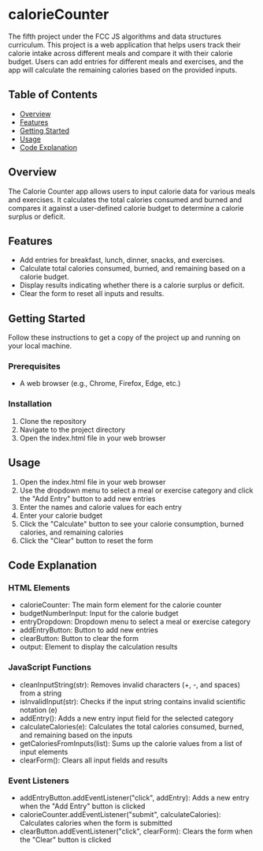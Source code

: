 # calorieCounter
The fifth project under the FCC JS algorithms and data structures curriculum.
This project is a web application that helps users track their calorie intake across 
different meals and compare it with their calorie budget. 
Users can add entries for different meals and exercises, and the app will calculate the remaining calories based on the provided inputs.

## Table of Contents
- [Overview](#overview)
- [Features](#features)
- [Getting Started](#getting-started)
- [Usage](#usage)
- [Code Explanation](#code-explanation)

## Overview
The Calorie Counter app allows users to input calorie data for various meals and exercises. 
It calculates the total calories consumed and burned and compares it against a user-defined calorie budget to determine a calorie surplus or deficit.

## Features
- Add entries for breakfast, lunch, dinner, snacks, and exercises.
- Calculate total calories consumed, burned, and remaining based on a calorie budget.
- Display results indicating whether there is a calorie surplus or deficit.
- Clear the form to reset all inputs and results.

## Getting Started
Follow these instructions to get a copy of the project up and running on your local machine.

### Prerequisites
- A web browser (e.g., Chrome, Firefox, Edge, etc.)

### Installation
1. Clone the repository
2. Navigate to the project directory
3. Open the index.html file in your web browser

## Usage
1. Open the index.html file in your web browser
2. Use the dropdown menu to select a meal or exercise category and click the "Add Entry" button to add new entries
3. Enter the names and calorie values for each entry
4. Enter your calorie budget
5. Click the "Calculate" button to see your calorie consumption, burned calories, and remaining calories
6. Click the "Clear" button to reset the form

## Code Explanation
### HTML Elements
- calorieCounter: The main form element for the calorie counter
- budgetNumberInput: Input for the calorie budget
- entryDropdown: Dropdown menu to select a meal or exercise category
- addEntryButton: Button to add new entries
- clearButton: Button to clear the form
- output: Element to display the calculation results

### JavaScript Functions
- cleanInputString(str): Removes invalid characters (+, -, and spaces) from a string
- isInvalidInput(str): Checks if the input string contains invalid scientific notation (e)
- addEntry(): Adds a new entry input field for the selected category
- calculateCalories(e): Calculates the total calories consumed, burned, and remaining based on the inputs
- getCaloriesFromInputs(list): Sums up the calorie values from a list of input elements
- clearForm(): Clears all input fields and results

### Event Listeners
- addEntryButton.addEventListener("click", addEntry): Adds a new entry when the "Add Entry" button is clicked
- calorieCounter.addEventListener("submit", calculateCalories): Calculates calories when the form is submitted
- clearButton.addEventListener("click", clearForm): Clears the form when the "Clear" button is clicked

